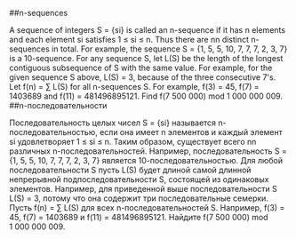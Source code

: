 ##n-sequences

A sequence of integers S = {si} is called an n-sequence if it has n elements and each element si satisfies 1 ≤ si ≤ n. Thus there are nn distinct n-sequences in total.
For example, the sequence S = {1, 5, 5, 10, 7, 7, 7, 2, 3, 7} is a 10-sequence.
For any sequence S, let L(S) be the length of the longest contiguous subsequence of S with the same value.
For example, for the given sequence S above, L(S) = 3, because of the three consecutive 7's.
Let f(n) = ∑ L(S) for all n-sequences S.
For example, f(3) = 45, f(7) = 1403689 and f(11) = 481496895121.
Find f(7 500 000) mod 1 000 000 009.
##n-последовательности

 Последовательность целых чисел S = {si} называется n-последовательностью, если она имеет n элементов и каждый элемент si удовлетворяет 1 ≤ si ≤ n. Таким образом, существует всего nn различных n-последовательностей.
Например, последовательность S = {1, 5, 5, 10, 7, 7, 7, 2, 3, 7} является 10-последовательностью.
Для любой последовательности S пусть L(S) будет длиной самой длинной непрерывной подпоследовательности S, состоящей из одинаковых элементов. Например, для приведенной выше последовательности S L(S) = 3, потому что она содержит три последовательные семерки.
Пусть f(n) = ∑ L(S) для всех n-последовательностей S.
Например, f(3) = 45, f(7) = 1403689 и f(11) = 481496895121.
Найдите f(7 500 000) mod 1 000 000 009.
